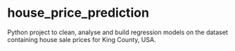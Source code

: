 # house_price_prediction
Python project to clean, analyse and build regression models on the dataset containing house sale prices for King County, USA.
